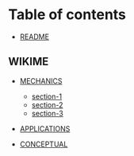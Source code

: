 
<!--
[ file: README.md ] =======================================================================

[ description ] ---------------------------------------------------------------------------

	text file containing blah..

[ explanation ] ---------------------------------------------------------------------------

	the purpose of this text file is to blah..
-->

# Table of contents

* [README](README.md)

<!--wikime-->
## WIKIME

* [MECHANICS](WIKIME/1-mechanics/README.md)
	* [section-1](WIKIME/1-mechanics/section-1.md)
	* [section-2](WIKIME/1-mechanics/section-2.md)
	* [section-3](WIKIME/1-mechanics/section-3.md)

* [APPLICATIONS](WIKIME/2-applications/README.md)

* [CONCEPTUAL](WIKIME/3-concepts/README.md)
